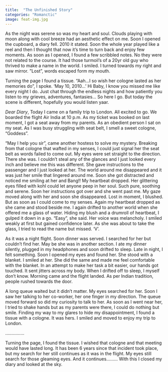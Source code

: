 ```yaml
---
title:  "The Unfinished Story"
categories: "Romanctic"
image: feat-img.jpg
---
```



As the night was serene so was my heart and soul. Clouds playing with moon along with cool breeze had an aesthetic effect on me. Soon I opened the cupboard, a diary fell. 2010 it stated. Soon the whole year played like a reel and then I thought that now it’s time to turn back and enjoy few moments. As soon as I opened, I found a few scribbled notes. No they were not related to the course. It had those turmoil’s of a 20yr old guy who thrived to make a name in the world. I smiled. I turned towards my right and saw mirror. ”Lost”, words escaped form my mouth.




Turning the page I found a tissue. “Aah…I so wish her cologne lasted as her memories do”, I spoke.
‘May 10, 2010…’
Hi Baby, I know you missed me like every night I do. Just chat through the endless nights and how patiently you listen to my grieves, adventures, fantasies…
So here I go. But today the scene is different, hopefully you would listen yaar.




<i>Dear Diary</i>,
Today I came on a family trip to London. All excited to go. We boarded the flight Air India at 10 p.m. As my ticket was booked on last moment, I got a seat away from my parents. As an obedient person I sat on my seat. As I was busy struggling with seat belt, I smell a sweet cologne, “Goddess”.




“May I help you sir”, came another hostess to solve my mystery. Breaking from that cologne that wafted in my senses, I could just signal her the seat belt as words failed to come out. My eyes were set straight to the direction. There she was.
I couldn’t steal any of the glances and I just looked every inch and believe me this was different. She gave instructions to the passenger and I just looked at her. The world around me disappeared and it was just her smile that lingered around me. Soon she got distracted and noticed me smiling at her and Bang!! My heartbeat dropped. Her glittering eyes filled with kohl could let anyone peep in her soul.
Such pure, soothing and serene. Soon her instructions got over and she went past me. My gaze moved along with her and soon she disappeared. Lost in moment, I blushed. But as soon as I could come to my senses. Again my heartbeat dropped as she came and stood beside me. I again drifted to another world when she offered me a glass of water. Hiding my blush and a drumroll of heartbeat, I gulped it down in a go.
“Easy”, she said.
Her voice was melancholy. I smiled weakly at first but gained confidence later. As she was about to take the glass, I tried to read the name but missed.
‘V’.




As it was a night flight. Soon dinner was served. I searched for her but couldn’t find her. May be she was in another section. I ate my dinner silently, plugged in my headphones and soon drifted to sleep.
Late in night, I felt something. Soon I opened my eyes and found her. She stood with a blanket. I smiled at her. She did the same and made me feel comfortable with the blanket. In an attempt to make her task a bit easier, our hands got touched. It sent jitters across my body. When I drifted off to sleep, I myself don’t know. Morning came and the flight landed. As per Indian tradition, people rushed towards the door.




A long queue waited but it didn’t matter. My eyes searched for her. Soon I saw her talking to her co-worker, her one finger in my direction. The queue moved forward so did my curiosity to talk to her. As soon as I went near her, I tried to shake hands but as my parents were there, I could do nothing but smile. Finding my way to my glares to hide my disappointment, I found a tissue with a cologne. It was hers.
I smiled and moved to enjoy my trip to London.




……………




Turning the page, I found the tissue. I wished that cologne and that meeting would have lasted long. It has been 6 years since that incident took place, but my search for her still continues as it was in the flight. My eyes still search for those gleaming eyes.
And it continues………
With this I closed my diary and looked at the sky.



